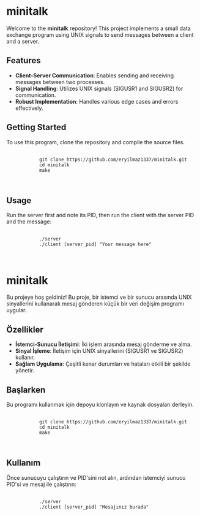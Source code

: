 <!DOCTYPE html>
<html lang="en">
<head>
    <meta charset="UTF-8">
    <meta name="viewport" content="width=device-width, initial-scale=1.0">
</head>
<body>
    <h1>minitalk</h1>
    <p>Welcome to the <strong>minitalk</strong> repository! This project implements a small data exchange program using UNIX signals to send messages between a client and a server.</p>
    <h2>Features</h2>
    <ul>
        <li><strong>Client-Server Communication</strong>: Enables sending and receiving messages between two processes.</li>
        <li><strong>Signal Handling</strong>: Utilizes UNIX signals (SIGUSR1 and SIGUSR2) for communication.</li>
        <li><strong>Robust Implementation</strong>: Handles various edge cases and errors effectively.</li>
    </ul>
    <h2>Getting Started</h2>
    <p>To use this program, clone the repository and compile the source files.</p>
    <pre>
        <code>
            git clone https://github.com/eryilmaz1337/minitalk.git
            cd minitalk
            make
        </code>
    </pre>
    <h2>Usage</h2>
    <p>Run the server first and note its PID, then run the client with the server PID and the message:</p>
    <pre>
        <code>
            ./server
            ./client [server_pid] "Your message here"
        </code>
    </pre>
    <h1>minitalk</h1>
    <p>Bu projeye hoş geldiniz! Bu proje, bir istemci ve bir sunucu arasında UNIX sinyallerini kullanarak mesaj gönderen küçük bir veri değişim programı uygular.</p>
    <h2>Özellikler</h2>
    <ul>
        <li><strong>İstemci-Sunucu İletişimi</strong>: İki işlem arasında mesaj gönderme ve alma.</li>
        <li><strong>Sinyal İşleme</strong>: İletişim için UNIX sinyallerini (SIGUSR1 ve SIGUSR2) kullanır.</li>
        <li><strong>Sağlam Uygulama</strong>: Çeşitli kenar durumları ve hataları etkili bir şekilde yönetir.</li>
    </ul>
    <h2>Başlarken</h2>
    <p>Bu programı kullanmak için depoyu klonlayın ve kaynak dosyaları derleyin.</p>
    <pre>
        <code>
            git clone https://github.com/eryilmaz1337/minitalk.git
            cd minitalk
            make
        </code>
    </pre>
    <h2>Kullanım</h2>
    <p>Önce sunucuyu çalıştırın ve PID'sini not alın, ardından istemciyi sunucu PID'si ve mesaj ile çalıştırın:</p>
    <pre>
        <code>
            ./server
            ./client [server_pid] "Mesajınız burada"
        </code>
    </pre>
</body>
</html>
